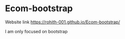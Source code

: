 # Ecom-bootstrap

Website link https://rohith-001.github.io/Ecom-bootstrap/

I am only focused on bootstrap
